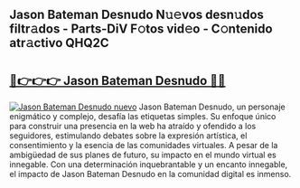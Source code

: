 ## Jason Bateman Desnudo N𝚞𝚎vos desn𝚞dos filtr𝚊dos - Parts-DiV F𝚘tos vid𝚎o - C𝚘ntenido atr𝚊ctivo QHQ2C

# <h2><a href="http://mb8tyb.tromn.icu/?c=Jason+Bateman+Desnudo">🔗👉👉👉 Jason Bateman Desnudo 🔗🔗</a></h2>

[![Jason Bateman Desnudo nuevo](https://i.imgur.com/pEAQMta.gif)](http://mb8tyb.tromn.icu/?c=Jason+Bateman+Desnudo)
Jason Bateman Desnudo, un personaje enigmático y complejo, desafía las etiquetas simples. Su enfoque único para construir una presencia en la web ha atraído y ofendido a los seguidores, estimulando debates sobre la expresión artística, el consentimiento y la esencia de las comunidades virtuales. A pesar de la ambigüedad de sus planes de futuro, su impacto en el mundo virtual es innegable. Con una determinación inquebrantable y un encanto innegable, el impacto de Jason Bateman Desnudo en la comunidad digital es inmenso.
